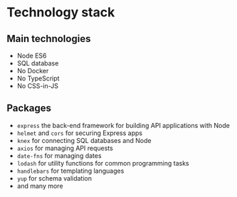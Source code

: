 # Technology stack

## Main technologies

- Node ES6
- SQL database
- No Docker
- No TypeScript
- No CSS-in-JS

## Packages

- `express` the back-end framework for building API applications with Node
- `helmet` and `cors` for securing Express apps
- `knex` for connecting SQL databases and Node
- `axios` for managing API requests
- `date-fns` for managing dates
- `lodash` for utility functions for common programming tasks
- `handlebars` for templating languages
- `yup` for schema validation
- and many more
